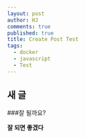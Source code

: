 ```yaml
---
layout: post
author: HJ
comments: true
published: true
title: Create Post Test
tags:
  - docker
  - javascript
  - Test
---
```

## 새 글

###잘 될까요?

**잘 되면 좋겠다**